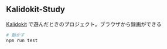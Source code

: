 ## Kalidokit-Study

[Kalidokit](https://github.com/yeemachine/kalidokit)
で遊んだときのプロジェクト。ブラウザから録画ができる

```bash
# 動かす
npm run test
```
